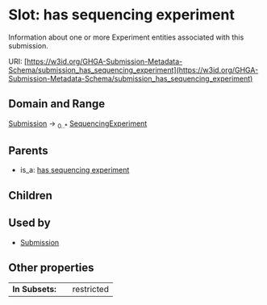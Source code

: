 
# Slot: has sequencing experiment


Information about one or more Experiment entities associated with this submission.

URI: [https://w3id.org/GHGA-Submission-Metadata-Schema/submission_has_sequencing_experiment](https://w3id.org/GHGA-Submission-Metadata-Schema/submission_has_sequencing_experiment)


## Domain and Range

[Submission](Submission.md) &#8594;  <sub>0..\*</sub> [SequencingExperiment](SequencingExperiment.md)

## Parents

 *  is_a: [has sequencing experiment](has_sequencing_experiment.md)

## Children


## Used by

 * [Submission](Submission.md)

## Other properties

|  |  |  |
| --- | --- | --- |
| **In Subsets:** | | restricted |

